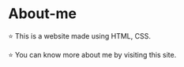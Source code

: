 # About-me

⭐ This is a website made using HTML, CSS.

⭐ You can know more about me by visiting this site.

